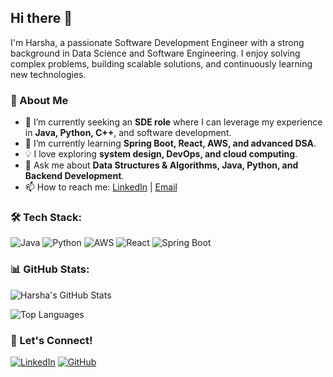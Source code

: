 ## Hi there 👋

I'm Harsha, a passionate Software Development Engineer with a strong background in Data Science and Software Engineering. I enjoy solving complex problems, building scalable solutions, and continuously learning new technologies.

### 🚀 About Me
- 🔭 I’m currently seeking an **SDE role** where I can leverage my experience in **Java, Python, C++**, and software development.
- 🌱 I’m currently learning **Spring Boot, React, AWS, and advanced DSA**.
- 💡 I love exploring **system design, DevOps, and cloud computing**.
- 💬 Ask me about **Data Structures & Algorithms, Java, Python, and Backend Development**.
- 📫 How to reach me: [LinkedIn](https://www.linkedin.com/in/sai-harsha-57822ab0/) | [Email](mailto:saiharshaic@gmail.com)

### 🛠️ Tech Stack:
![Java](https://img.shields.io/badge/Java-ED8B00?style=for-the-badge&logo=java&logoColor=white)
![Python](https://img.shields.io/badge/Python-3776AB?style=for-the-badge&logo=python&logoColor=white)
![AWS](https://img.shields.io/badge/Amazon%20AWS-232F3E?style=for-the-badge&logo=amazon-aws&logoColor=white)
![React](https://img.shields.io/badge/React-20232A?style=for-the-badge&logo=react&logoColor=61DAFB)
![Spring Boot](https://img.shields.io/badge/Spring%20Boot-6DB33F?style=for-the-badge&logo=spring-boot&logoColor=white)

### 📊 GitHub Stats:
![Harsha's GitHub Stats](https://github-readme-stats.vercel.app/api?username=harshasic&show_icons=true&theme=dark)

![Top Languages](https://github-readme-stats.vercel.app/api/top-langs/?username=harshasic&layout=compact&theme=dark)


### 🤝 Let's Connect!
[![LinkedIn](https://img.shields.io/badge/LinkedIn-0077B5?style=for-the-badge&logo=linkedin&logoColor=white)](https://www.linkedin.com/in/yourprofile/)
[![GitHub](https://img.shields.io/badge/GitHub-181717?style=for-the-badge&logo=github&logoColor=white)](https://github.com/harshasic/)
